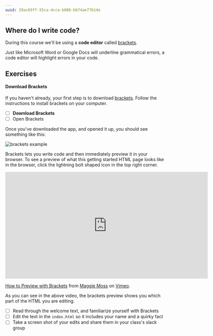 ```yaml
---
uuid: 28ac69ff-55ca-4cca-b086-bb74ae7761de
---
```


## Where do I write code?

During this course we'll be using a **code editor** called [brackets](http://brackets.io/).

Just like Microsoft Word or Google Docs will underline grammatical errors, a code editor
will highlight errors in your code.

## Exercises

#### Download Brackets

If you haven't already, your first step is to download [brackets](http://brackets.io/). Follow the instructions
to install brackets on your computer.

- [ ] **Download Brackets**
- [ ] Open Brackets

Once you've downloaded the app, and opened it up, you should see something like this:

![brackets example](https://d3vv6lp55qjaqc.cloudfront.net/items/0W1l111j1o3N1d451R2z/Image%202017-08-26%20at%2011.35.43%20AM.png?X-CloudApp-Visitor-Id=2818368&v=ffc75500)

Brackets lets you write code and then immediately preview it in your browser. To see a preview
of what this getting started HTML page looks like in the browser, click the lightning bolt shaped
icon in the top right corner.

<!-- Replace this with a Gif -->
<iframe src="https://player.vimeo.com/video/231201198" width="640" height="337" frameborder="0" webkitallowfullscreen mozallowfullscreen allowfullscreen></iframe>
<p><a href="https://vimeo.com/231201198">How to Preview with Brackets</a> from <a href="https://vimeo.com/user40168740">Maggie Moss</a> on <a href="https://vimeo.com">Vimeo</a>.</p>

As you can see in the above video, the brackets preview shows you which part of the HTML you are editing.

- [ ] Read through the welcome text, and familiarize yourself with Brackets
- [ ] Edit the text in the `index.html` so it includes your name and a quirky fact
- [ ] Take a screen shot of your edits and share them in your class's slack group
